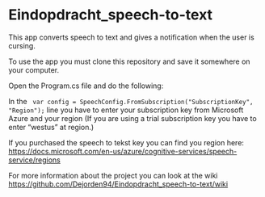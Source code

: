 # Eindopdracht_speech-to-text

This app converts speech to text and gives a notification when the user is cursing.

To use the app you must clone this repository and save it somewhere on your computer. 

Open the Program.cs file and do the following:

In the ``` var config = SpeechConfig.FromSubscription("SubscriptionKey", "Region");``` line you have to enter your subscription key 
from Microsoft Azure and your region (If you are using a trial subscription key you have to enter “westus” at region.)

If you purchased the speech to tekst key you can find you region here: https://docs.microsoft.com/en-us/azure/cognitive-services/speech-service/regions

For more information about the project you can look at the wiki https://github.com/Dejorden94/Eindopdracht_speech-to-text/wiki

